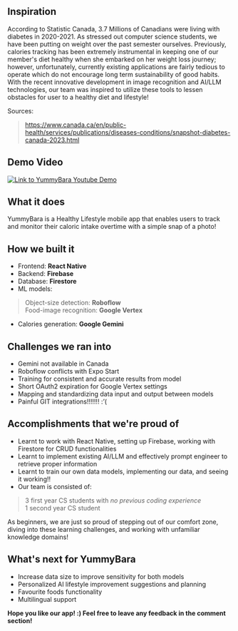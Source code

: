 ## Inspiration
According to Statistic Canada, 3.7 Millions of Canadians were living with diabetes in 2020-2021. As stressed out computer science students, we have been putting on weight over the past semester ourselves. Previously, calories tracking has been extremely instrumental in keeping one of our member's diet healthy when she embarked on her weight loss journey; however, unfortunately, currently existing applications are fairly tedious to operate which do not encourage long term sustainability of good habits. With the recent innovative development in image recognition and AI/LLM technologies, our team was inspired to utilize these tools to lessen obstacles for user to a healthy diet and lifestyle!  

Sources:
> https://www.canada.ca/en/public-health/services/publications/diseases-conditions/snapshot-diabetes-canada-2023.html

## Demo Video
[![Link to YummyBara Youtube Demo](https://img.youtube.com/vi/8ye5EbyPvg8/0.jpg)](https://www.youtube.com/watch?v=8ye5EbyPvg8)

## What it does
YummyBara is a Healthy Lifestyle mobile app that enables users to track and monitor their caloric intake overtime with a simple snap of a photo!

## How we built it
- Frontend: <strong> React Native </strong>
- Backend: <strong> Firebase </strong>
- Database: <strong> Firestore </strong>
- ML models:  
> Object-size detection: <strong> Roboflow </strong>  
> Food-image recognition: <strong> Google Vertex </strong>  
- Calories generation: <strong> Google Gemini </strong>

## Challenges we ran into
- Gemini not available in Canada
- Roboflow conflicts with Expo Start
- Training for consistent and accurate results from model
- Short OAuth2 expiration for Google Vertex settings
- Mapping and standardizing data input and output between models
- Painful GIT integrations!!!!!!! :’(

## Accomplishments that we're proud of
- Learnt to work with React Native, setting up Firebase, working with Firestore for CRUD functionalities
- Learnt to implement existing AI/LLM and effectively prompt engineer to retrieve proper information
- Learnt to train our own data models, implementing our data, and seeing it working!!    
- Our team is consisted of:  
> 3 first year CS students with <em>no previous coding experience</em>  
> 1 second year CS student <em> </em>     

As beginners, we are just so proud of stepping out of our comfort zone, diving into these learning challenges, and  working with unfamiliar knowledge domains!
  

## What's next for YummyBara
- Increase data size to improve sensitivity for both models
- Personalized AI lifestyle improvement suggestions and planning
- Favourite foods functionality
- Multilingual support    
  
  
<strong> Hope you like our app! :) Feel free to leave any feedback in the comment section!</strong> 
